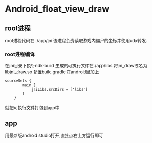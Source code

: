 # Android_float_view_draw

## root进程
root进程代码在 ./app/jni
该进程负责读取游戏内僵尸的坐标并使用udp转发.
### root进程编译
在jni目录下执行ndk-build
生成的可执行文件在./app/libs
将jni_draw改名为libjni_draw.so
配置build.gradle
在android里加上
```
sourceSets {
        main {
            jniLibs.srcDirs = ['libs']
        }
    }
```
就把可执行文件打包到app中
## app
用最新版android studio打开,直接点右上方运行即可
